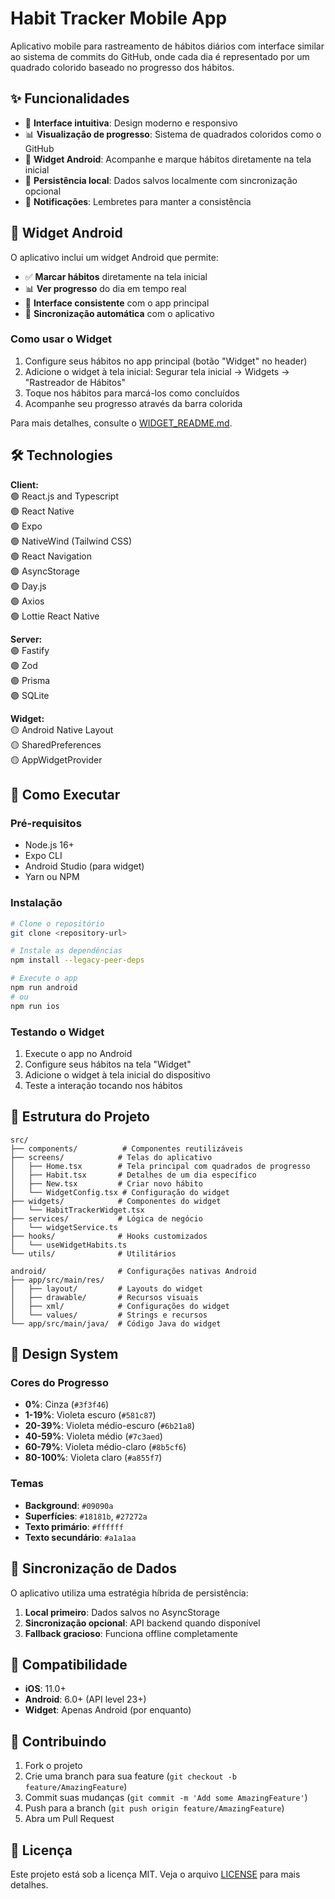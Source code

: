 # Habit Tracker Mobile App

Aplicativo mobile para rastreamento de hábitos diários com interface similar ao sistema de commits do GitHub, onde cada dia é representado por um quadrado colorido baseado no progresso dos hábitos.

## ✨ Funcionalidades

- 📱 **Interface intuitiva**: Design moderno e responsivo
- 📊 **Visualização de progresso**: Sistema de quadrados coloridos como o GitHub
- 🎯 **Widget Android**: Acompanhe e marque hábitos diretamente na tela inicial
- 💾 **Persistência local**: Dados salvos localmente com sincronização opcional
- 🔔 **Notificações**: Lembretes para manter a consistência

## 🎯 Widget Android

O aplicativo inclui um widget Android que permite:

- ✅ **Marcar hábitos** diretamente na tela inicial
- 📊 **Ver progresso** do dia em tempo real
- 🎨 **Interface consistente** com o app principal
- 🔄 **Sincronização automática** com o aplicativo

### Como usar o Widget

1. Configure seus hábitos no app principal (botão "Widget" no header)
2. Adicione o widget à tela inicial: Segurar tela inicial → Widgets → "Rastreador de Hábitos"
3. Toque nos hábitos para marcá-los como concluídos
4. Acompanhe seu progresso através da barra colorida

Para mais detalhes, consulte o [WIDGET_README.md](./WIDGET_README.md).

## 🛠 Technologies

**Client:** <br/>
🟢 React.js and Typescript <br/>
🟢 React Native <br/>
🟢 Expo <br/>
🟢 NativeWind (Tailwind CSS) <br/>
🟢 React Navigation <br/>
🟢 AsyncStorage <br/>
🟢 Day.js <br/>
🟢 Axios <br/>
🟢 Lottie React Native

**Server:** <br/>
🟣 Fastify <br/>
🟣 Zod <br/>
🟣 Prisma <br/>
🟣 SQLite

**Widget:** <br/>
🟡 Android Native Layout <br/>
🟡 SharedPreferences <br/>
🟡 AppWidgetProvider

## 🚀 Como Executar

### Pré-requisitos

- Node.js 16+
- Expo CLI
- Android Studio (para widget)
- Yarn ou NPM

### Instalação

```bash
# Clone o repositório
git clone <repository-url>

# Instale as dependências
npm install --legacy-peer-deps

# Execute o app
npm run android
# ou
npm run ios
```

### Testando o Widget

1. Execute o app no Android
2. Configure seus hábitos na tela "Widget"
3. Adicione o widget à tela inicial do dispositivo
4. Teste a interação tocando nos hábitos

## 📁 Estrutura do Projeto

```
src/
├── components/          # Componentes reutilizáveis
├── screens/            # Telas do aplicativo
│   ├── Home.tsx        # Tela principal com quadrados de progresso
│   ├── Habit.tsx       # Detalhes de um dia específico
│   ├── New.tsx         # Criar novo hábito
│   └── WidgetConfig.tsx # Configuração do widget
├── widgets/            # Componentes do widget
│   └── HabitTrackerWidget.tsx
├── services/           # Lógica de negócio
│   └── widgetService.ts
├── hooks/              # Hooks customizados
│   └── useWidgetHabits.ts
└── utils/              # Utilitários

android/                # Configurações nativas Android
├── app/src/main/res/
│   ├── layout/         # Layouts do widget
│   ├── drawable/       # Recursos visuais
│   ├── xml/            # Configurações do widget
│   └── values/         # Strings e recursos
└── app/src/main/java/  # Código Java do widget
```

## 🎨 Design System

### Cores do Progresso
- **0%**: Cinza (`#3f3f46`)
- **1-19%**: Violeta escuro (`#581c87`)
- **20-39%**: Violeta médio-escuro (`#6b21a8`)
- **40-59%**: Violeta médio (`#7c3aed`)
- **60-79%**: Violeta médio-claro (`#8b5cf6`)
- **80-100%**: Violeta claro (`#a855f7`)

### Temas
- **Background**: `#09090a`
- **Superfícies**: `#18181b`, `#27272a`
- **Texto primário**: `#ffffff`
- **Texto secundário**: `#a1a1aa`

## 🔄 Sincronização de Dados

O aplicativo utiliza uma estratégia híbrida de persistência:

1. **Local primeiro**: Dados salvos no AsyncStorage
2. **Sincronização opcional**: API backend quando disponível
3. **Fallback gracioso**: Funciona offline completamente

## 📱 Compatibilidade

- **iOS**: 11.0+
- **Android**: 6.0+ (API level 23+)
- **Widget**: Apenas Android (por enquanto)

## 🤝 Contribuindo

1. Fork o projeto
2. Crie uma branch para sua feature (`git checkout -b feature/AmazingFeature`)
3. Commit suas mudanças (`git commit -m 'Add some AmazingFeature'`)
4. Push para a branch (`git push origin feature/AmazingFeature`)
5. Abra um Pull Request

## 📄 Licença

Este projeto está sob a licença MIT. Veja o arquivo [LICENSE](LICENSE) para mais detalhes.
